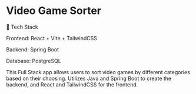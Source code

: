 # Video Game Sorter

🔧 Tech Stack

Frontend: React + Vite + TailwindCSS


Backend: Spring Boot

Database: PostgreSQL


This Full Stack app allows users to sort video games by different categories based on their choosing. Utilizes Java and Spring Boot to create the backend, and React and TailwindCSS for the frontend.

